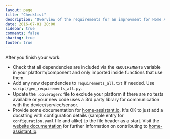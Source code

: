 ```yaml
---
layout: page
title: "Checklist"
description: "Overview of the requirements for an improvment for Home Assistant."
date: 2016-07-01 20:00
sidebar: true
comments: false
sharing: true
footer: true
---
```



After you finish your work:

 - Check that all dependencies are included via the `REQUIREMENTS` variable in your platform/component and only imported inside functions that use them.
 - Add any new dependencies to `requirements_all.txt` if needed. Use `script/gen_requirements_all.py`.
 - Update the `.coveragerc` file to exclude your platform if there are no tests available or your new code uses a 3rd party library for communication with the device/service/sensor.
 - Provide some documentation for [home-assistant.io](https://home-assistant.io/). It's OK to just add a docstring with configuration details (sample entry for `configuration.yaml` file and alike) to the file header as a start. Visit the [website documentation](/developers/website/) for further information on contributing to [home-assistant.io](https://github.com/home-assistant/home-assistant.github.io).

